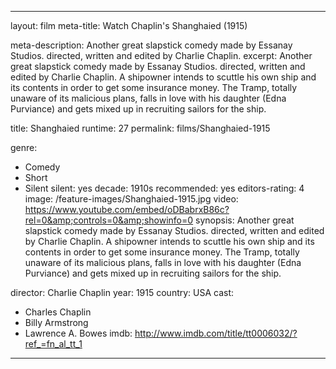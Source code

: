 ---

layout: film
meta-title: Watch Chaplin's Shanghaied (1915)

meta-description:  Another great slapstick comedy made by Essanay Studios. directed, written and edited by Charlie Chaplin.
excerpt: Another great slapstick comedy made by Essanay Studios. directed, written and edited by Charlie Chaplin. A shipowner intends to scuttle his own ship and its contents in order to get some insurance money. The Tramp, totally unaware of its malicious plans, falls in love with his daughter (Edna Purviance) and gets mixed up in recruiting sailors for the  ship.

title: Shanghaied
runtime: 27
permalink: films/Shanghaied-1915

genre: 
- Comedy
- Short
- Silent
silent: yes
decade: 1910s
recommended: yes
editors-rating: 4
image: /feature-images/Shanghaied-1915.jpg
video: https://www.youtube.com/embed/oDBabrxB86c?rel=0&amp;controls=0&amp;showinfo=0
synopsis: Another great slapstick comedy made by Essanay Studios. directed, written and edited by Charlie Chaplin. A shipowner intends to scuttle his own ship and its contents in order to get some insurance money. The Tramp, totally unaware of its malicious plans, falls in love with his daughter (Edna Purviance) and gets mixed up in recruiting sailors for the  ship.

director: Charlie Chaplin
year: 1915
country: USA
cast: 
- Charles Chaplin
- Billy Armstrong
- Lawrence A. Bowes
imdb: http://www.imdb.com/title/tt0006032/?ref_=fn_al_tt_1

---